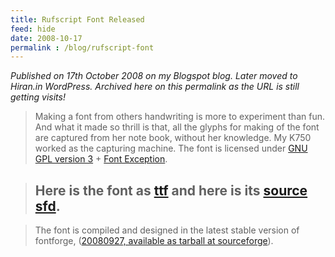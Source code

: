```yaml
---
title: Rufscript Font Released
feed: hide
date: 2008-10-17
permalink : /blog/rufscript-font
---
```


*Published on 17th October 2008 on my Blogspot blog. Later moved to Hiran.in WordPress. Archived here on this permalink as the URL is still getting visits!*

> Making a font from others handwriting is more to experiment than fun. And what it made so thrill is that, all the glyphs for making of the font are captured from her note book, without her knowledge. My K750 worked as the capturing machine. The font is licensed under [GNU GPL version 3](http://www.fsf.org/licensing/licenses/gpl.html) + [Font Exception](http://www.fsf.org/licensing/licenses/gpl-faq.html#FontException).

> ## Here is the font as [ttf](https://sources.debian.org/src/fonts-rufscript/010-3/Rufscript010.ttf/) and here is its [source sfd](https://github.com/hfactor/rufscript).

> The font is compiled and designed in the latest stable version of fontforge, ([20080927, available as tarball at sourceforge](http://downloads.sourceforge.net/fontforge/fontforge_full-20080927.tar.bz2?modtime=1222592596&big_mirror=0)).